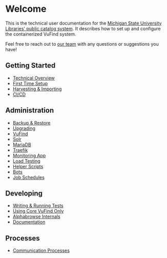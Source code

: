 # Welcome
This is the technical user documentation for the
[Michigan State University Libraries' public catalog system](https://catalog.lib.msu.edu/).
It describes how to set up and configure the containerized VuFind system.

Feel free to reach out to [our team](mailto:LIB.DL.pubcat@msu.edu) with any questions or
suggestions you have!

## Getting Started
* [Technical Overview](tech-overview.md)
* [First Time Setup](first-time-setup.md)
* [Harvesting & Importing](harvesting-and-importing.md)
* [CI/CD](CICD.md)

## Administration
* [Backup & Restore](backup-and-restore.md)
* [Upgrading](upgrading.md)
* [VuFind](vufind.md)
* [Solr](solr.md)
* [MariaDB](mariadb.md)
* [Traefik](traefik.md)
* [Monitoring App](monitoring.md)
* [Load Testing](load-testing.md)
* [Helper Scripts](helper-scripts.md)
* [Bots](bots.md)
* [Job Schedules](job-schedules.md)

## Developing
* [Writing & Running Tests](testing.md)
* [Using Core VuFind Only](core-vufind.md)
* [Alphabrowse Internals](alphabrowse.md)
* [Documentation](documentation.md)

## Processes
* [Communication Processes](communication-processes.md)
